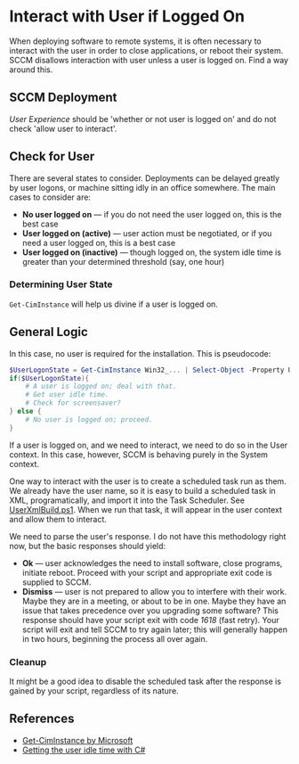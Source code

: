 # Interact with User if Logged On
When deploying software to remote systems, it is often necessary to interact with the user in order to close applications, or reboot their system. SCCM disallows interaction with user unless a user is logged on. Find a way around this.

## SCCM Deployment
_User Experience_ should be 'whether or not user is logged on' and do not check 'allow user to interact'.

## Check for User
There are several states to consider. Deployments can be delayed greatly by user logons, or machine sitting idly in an office somewhere. The main cases to consider are:
* **No user logged on** &mdash; if you do not need the user logged on, this is the best case
* **User logged on (active)** &mdash; user action must be negotiated, or if you need a user logged on, this is a best case
* **User logged on (inactive)** &mdash; though logged on, the system idle time is greater than your determined threshold (say, one hour)

### Determining User State
``Get-CimInstance`` will help us divine if a user is logged on.

## General Logic

In this case, no user is required for the installation. This is pseudocode:

```powershell
$UserLogonState = Get-CimInstance Win32_... | Select-Object -Property UserName
if($UserLogonState){
    # A user is logged on; deal with that.
    # Get user idle time.
    # Check for screensaver?
} else {
    # No user is logged on; proceed.
}
```

If a user is logged on, and we need to interact, we need to do so in the User context. In this case, however, SCCM is behaving purely in the System context.

One way to interact with the user is to create a scheduled task run as them. We already have the user name, so it is easy to build a scheduled task in XML, programatically, and import it into the Task Scheduler. See [UserXmlBuild.ps1](UserXmlBuild.ps1). When we run that task, it will appear in the user context and allow them to interact.

We need to parse the user's response. I do not have this methodology right now, but the basic responses should yield:
* **Ok** &mdash; user acknowledges the need to install software, close programs, initiate reboot. Proceed with your script and appropriate exit code is supplied to SCCM.
* **Dismiss** &mdash; user is not prepared to allow you to interfere with their work. Maybe they are in a meeting, or about to be in one. Maybe they have an issue that takes precedence over you upgrading some software? This response should have your script exit with code *1618* (fast retry). Your script will exit and tell SCCM to try again later; this will generally happen in two hours, beginning the process all over again.

### Cleanup
It might be a good idea to disable the scheduled task after the response is gained by your script, regardless of its nature.

## References
* [Get-CimInstance by Microsoft](https://docs.microsoft.com/en-us/powershell/module/cimcmdlets/get-ciminstance?view=powershell-7)
* [Getting the user idle time with C#](https://www.codeproject.com/articles/13384/getting-the-user-idle-time-with-c)

